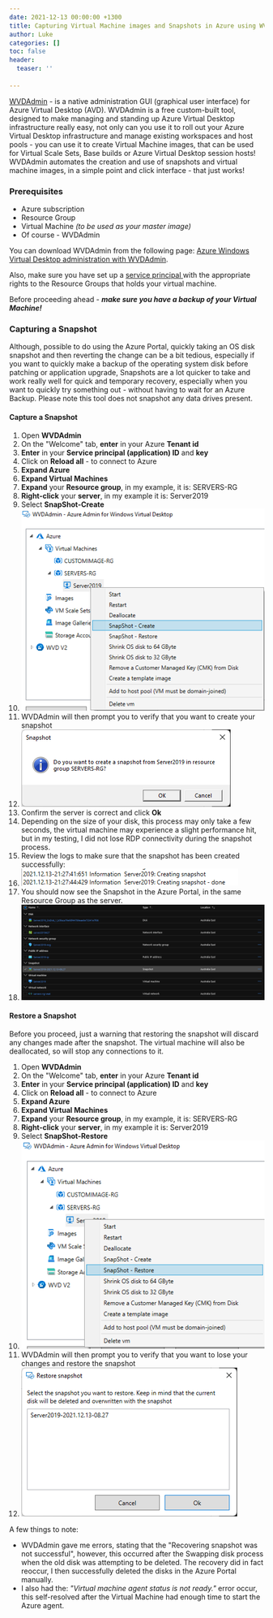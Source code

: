 ```yaml
---
date: 2021-12-13 00:00:00 +1300
title: Capturing Virtual Machine images and Snapshots in Azure using WVDAdmin
author: Luke
categories: []
toc: false
header:
  teaser: ''

---
```

[WVDAdmin](https://blog.itprocloud.de/Windows-Virtual-Desktop-Admin/ "WVDAdmin") - is a native administration GUI (graphical user interface) for Azure Virtual Desktop (AVD). WVDAdmin is a free custom-built tool, designed to make managing and standing up Azure Virtual Desktop infrastructure really easy, not only can you use it to roll out your Azure Virtual Desktop infrastructure and manage existing workspaces and host pools - you can use it to create Virtual Machine images, that can be used for Virtual Scale Sets, Base builds or Azure Virtual Desktop session hosts! WVDAdmin automates the creation and use of snapshots and virtual machine images, in a simple point and click interface - that just works!

### Prerequisites

* Azure subscription
* Resource Group
* Virtual Machine _(to be used as your master image)_
* Of course - WVDAdmin

You can download WVDAdmin from the following page:  [Azure Windows Virtual Desktop administration with WVDAdmin](https://blog.itprocloud.de/Windows-Virtual-Desktop-Admin/ " Azure Windows Virtual Desktop administration with WVDAdmin").

Also, make sure you have set up a [service principal ](https://blog.itprocloud.de/Windows-Virtual-Desktop-Admin/#service-principal-functional-account "Service principal (functional account) Link")with the appropriate rights to the Resource Groups that holds your virtual machine.

Before proceeding ahead - **_make sure you have a backup of your Virtual Machine!_**

### Capturing a Snapshot

Although, possible to do using the Azure Portal, quickly taking an OS disk snapshot and then reverting the change can be a bit tedious, especially if you want to quickly make a backup of the operating system disk before patching or application upgrade, Snapshots are a lot quicker to take and work really well for quick and temporary recovery, especially when you want to quickly try something out - without having to wait for an Azure Backup. Please note this tool does not snapshot any data drives present.

#### Capture a Snapshot

 1. Open **WVDAdmin**
 2. On the "Welcome" tab, **enter** in your Azure **Tenant id**
 3. **Enter** in your **Service principal (application) ID** and **key**
 4. Click on **Reload all** - to connect to Azure
 5. **Expand Azure**
 6. **Expand Virtual Machines**
 7. **Expand** your **Resource group**, in my example, it is: SERVERS-RG
 8. **Right-click** your **server**, in my example it is: Server2019
 9. Select **SnapShot-Create**
10. ![WVDAdmin - Create Snapshot](/uploads/snapshot-create.png "WVDAdmin - Create Snapshot")
11. WVDAdmin will then prompt you to verify that you want to create your snapshot
12. ![WVD - Verify Snapshot](/uploads/snapshot-create_verify.png "WVD - Verify Snapshot")
13. Confirm the server is correct and click **Ok**
14. Depending on the size of your disk, this process may only take a few seconds, the virtual machine may experience a slight performance hit, but in my testing, I did not lose RDP connectivity during the snapshot process.
15. Review the logs to make sure that the snapshot has been created successfully:
16. ![](/uploads/snapshot-create_verify_log.png)
17. You should now see the Snapshot in the Azure Portal, in the same Resource Group as the server.
18. ![Azure Portal - Snapshot](/uploads/snapshot-azureportal.png "Azure Portal - Snapshot")

#### Restore a Snapshot

Before you proceed, just a warning that restoring the snapshot will discard any changes made after the snapshot. The virtual machine will also be deallocated, so will stop any connections to it.

 1. Open **WVDAdmin**
 2. On the "Welcome" tab, **enter** in your Azure **Tenant id**
 3. **Enter** in your **Service principal (application) ID** and **key**
 4. Click on **Reload all** - to connect to Azure
 5. **Expand Azure**
 6. **Expand Virtual Machines**
 7. **Expand** your **Resource group**, in my example, it is: SERVERS-RG
 8. **Right-click** your **server**, in my example it is: Server2019
 9. Select **SnapShot-Restore**
10. ![](/uploads/snapshot-restore.png)
11. WVDAdmin will then prompt you to verify that you want to lose your changes and restore the snapshot
12. ![](/uploads/snapshot-restore_verify.png)

A few things to note:

* WVDAdmin gave me errors, stating that the "Recovering snapshot was not successful", however, this occurred after the Swapping disk process when the old disk was attempting to be deleted. The recovery did in fact reoccur, I then successfully deleted the disks in the Azure Portal manually.
* I also had the: _"Virtual machine agent status is not ready."_ error occur, this self-resolved after the Virtual Machine had enough time to start the Azure agent.

### 
